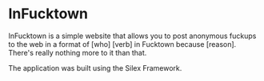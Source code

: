 InFucktown
==========

InFucktown is a simple website that allows you to post anonymous fuckups to the
web in a format of [who] [verb] in Fucktown because [reason]. There's really
nothing more to it than that.

The application was built using the Silex Framework.
